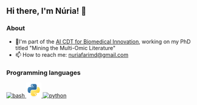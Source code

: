 ## Hi there, I'm Núria! 👋

### About
* 🔭I'm part of the [AI CDT for Biomedical Innovation](https://www.ai4biomed.io/), working on my PhD titled "Mining the Multi-Omic Literature"
* 📫 How to reach me: nuriafarimd@gmail.com

### Programming languages
<p align="left"> 
  <a href="https://www.gnu.org/software/bash/" target="_blank" rel="noreferrer"> <img src="https://www.vectorlogo.zone/logos/gnu_bash/gnu_bash-icon.svg" alt="bash" width="40" height="40"/> </a> 
  <a href="https://www.python.org" target="_blank" rel="noreferrer"> <img src="https://raw.githubusercontent.com/devicons/devicon/master/icons/python/python-original.svg" alt="python" width="40" height="40"/> </a>
  <a href="https://www.python.org" target="_blank" rel="noreferrer"> <img src="https://sites.duke.edu/memscapstone/files/2021/11/git_logo.png" alt="python" width="40" height="40"/> </a> </p>


<!--
**nuriafari/nuriafari** is a ✨ _special_ ✨ repository because its `README.md` (this file) appears on your GitHub profile.

Here are some ideas to get you started:

- 🔭 I’m currently working on ...
- 🌱 I’m currently learning ...
- 👯 I’m looking to collaborate on ...
- 🤔 I’m looking for help with ...
- 💬 Ask me about ...
- 📫 How to reach me: ...
- 😄 Pronouns: ...
- ⚡ Fun fact: ...
-->

